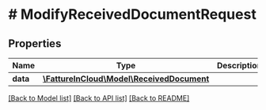 # # ModifyReceivedDocumentRequest

## Properties

Name | Type | Description | Notes
------------ | ------------- | ------------- | -------------
**data** | [**\FattureInCloud\Model\ReceivedDocument**](ReceivedDocument.md) |  | [optional]

[[Back to Model list]](../../README.md#models) [[Back to API list]](../../README.md#endpoints) [[Back to README]](../../README.md)
